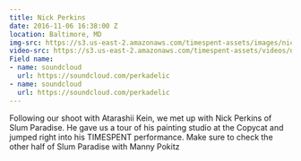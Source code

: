 ```yaml
---
title: Nick Perkins
date: 2016-11-06 16:38:00 Z
location: Baltimore, MD
img-src: https://s3.us-east-2.amazonaws.com/timespent-assets/images/nick-perkins.png
video-src: https://s3.us-east-2.amazonaws.com/timespent-assets/videos/nick-perkins.mp4
Field name:
- name: soundcloud
  url: https://soundcloud.com/perkadelic
- name: soundcloud
  url: https://soundcloud.com/perkadelic
---
```


Following our shoot with Atarashii Kein, we met up with Nick Perkins of Slum Paradise. He gave us a tour of his painting studio at the Copycat and jumped right into his TIMESPENT performance. Make sure to check the other half of Slum Paradise with Manny Pokitz